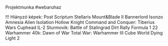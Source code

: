 Projektmunka #webaruhaz

!!! Hiányzó képek:
Post Scriptum
Stellaris
Mount&Blade II Bannerlord
Isonzo
Amnesia
Alien Isolation
Hollow Knight
Command and Conquer: Tiberius Wars
Cuphead
IL-2 Sturmovik: Battle of Stalingrad
Dirt Rally
Formula 1 22
Warhammer 40k: Dawn of War
Total War: Warhammer III
Cube World
Dying Light 2
